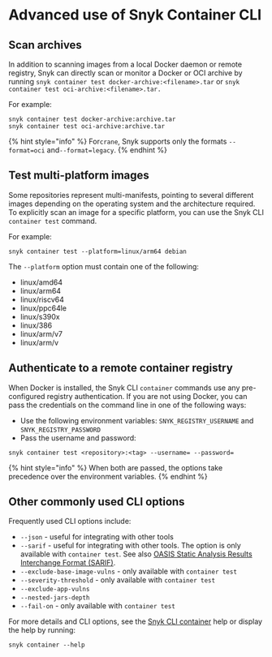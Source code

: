 # Advanced use of Snyk Container CLI

## Scan archives

In addition to scanning images from a local Docker daemon or remote registry, Snyk can directly scan or monitor a Docker or OCI archive by running `snyk container test docker-archive:<filename>.tar` or `snyk container test oci-archive:<filename>.tar.`&#x20;

For example:

```
snyk container test docker-archive:archive.tar
snyk container test oci-archive:archive.tar
```

{% hint style="info" %}
For`crane`, Snyk supports only the formats `--format=oci` and`--format=legacy`.
{% endhint %}

## Test multi-platform images

Some repositories represent multi-manifests, pointing to several different images depending on the operating system and the architecture required. To explicitly scan an image for a specific platform, you can use the Snyk CLI `container test` command.

For example:

```
snyk container test --platform=linux/arm64 debian
```

The `--platform` option must contain one of the following:

* linux/amd64
* linux/arm64
* linux/riscv64
* linux/ppc64le
* linux/s390x
* linux/386
* linux/arm/v7
* linux/arm/v

## Authenticate to a remote container registry

When Docker is installed, the Snyk CLI `container` commands use any pre-configured registry authentication. If you are not using Docker, you can pass the credentials on the command line in one of the following ways:

* Use the following environment variables: `SNYK_REGISTRY_USERNAME` and `SNYK_REGISTRY_PASSWORD`
* Pass the username and password:

```
snyk container test <repository>:<tag> --username= --password=
```

{% hint style="info" %}
When both are passed, the options take precedence over the environment variables.
{% endhint %}

## Other commonly used CLI options

Frequently used CLI options include:

* `--json` - useful for integrating with other tools
* `--sarif` - useful for integrating with other tools. The option is only available with `container test`. See also [OASIS Static Analysis Results Interchange Format (SARIF)](https://www.oasis-open.org/committees/tc\_home.php?wg\_abbrev=sarif).
* `--exclude-base-image-vulns`  - only available with `container test`&#x20;
* `--severity-threshold` - only available with `container test`
* `--exclude-app-vulns`
* `--nested-jars-depth`
* `--fail-on` - only available with `container test`

For more details and CLI options, see the [Snyk CLI container](../../commands/container.md) help or display the help by running:

```
snyk container --help
```
